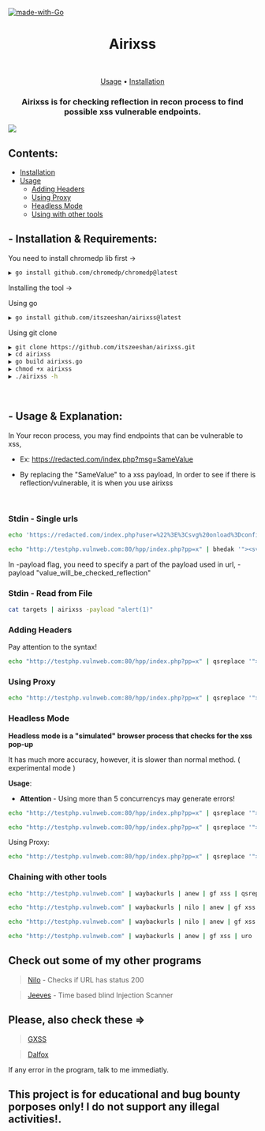 [![made-with-Go](https://img.shields.io/badge/made%20with-Go-brightgreen.svg)](http://golang.org)
<h1 align="center">Airixss</h1> <br>

<p align="center">
  <a href="#--usage--explanation">Usage</a> •
  <a href="#--installation--requirements">Installation</a>
</p>

<h3 align="center">Airixss is for checking reflection in recon process to find possible xss vulnerable endpoints.</h3>

<img src="https://cdn.discordapp.com/attachments/686610076575858701/975905092421165066/unknown.png">


## Contents:

- [Installation](#--installation--requirements)
- [Usage](#--usage--explanation)
  - [Adding Headers](#adding-headers)
  - [Using Proxy](#using-proxy)
  - [Headless Mode](#headless-mode)
  - [Using with other tools](#chaining-with-other-tools)

## - Installation & Requirements:
You need to install chromedp lib first ->
```bash
▶ go install github.com/chromedp/chromedp@latest
```

Installing the tool ->

Using go
```bash
▶ go install github.com/itszeeshan/airixss@latest
```
Using git clone
```bash
▶ git clone https://github.com/itszeeshan/airixss.git
▶ cd airixss
▶ go build airixss.go
▶ chmod +x airixss
▶ ./airixss -h
```
<br>


## - Usage & Explanation:

In Your recon process, you may find endpoints that can be vulnerable to xss,
  
* Ex: https://redacted.com/index.php?msg=SameValue
  
* By replacing the "SameValue" to a xss payload, In order to see if there is reflection/vulnerable, it is when you use airixss
  

<br>
  
### Stdin - Single urls

```bash
echo 'https://redacted.com/index.php?user=%22%3E%3Csvg%20onload%3Dconfirm%281%29%3E' | airixss -payload "confirm(1)"

echo "http://testphp.vulnweb.com:80/hpp/index.php?pp=x" | bhedak '"><svg onload=confirm(1)>' | airixss -p "confirm(1)"
```
In -payload flag, you need to specify a part of the payload used in url, -payload "value_will_be_checked_reflection"
  
### Stdin - Read from File

```bash
cat targets | airixss -payload "alert(1)"
```

### Adding Headers

Pay attention to the syntax!
```bash
echo "http://testphp.vulnweb.com:80/hpp/index.php?pp=x" | qsreplace '"><svg onload=confirm(1)>' | airixss -p "confirm(1)" -H "header1: value1;Header2: value2"
```

### Using Proxy
 
```bash
echo "http://testphp.vulnweb.com:80/hpp/index.php?pp=x" | qsreplace '"><svg onload=confirm(1)>' | airixss -p "confirm(1)" -x "http://yourproxy"
```
### Headless Mode

**Headless mode is a "simulated" browser process that checks for the xss pop-up**

It has much more accuracy, however, it is slower than normal method.
( experimental mode )

**Usage**:
 * **Attention** - Using more than 5 concurrencys may generate errors!
```bash
echo "http://testphp.vulnweb.com:80/hpp/index.php?pp=x" | qsreplace '"><svg onload=confirm(1)>' | airixss --headless-mode -c 5

echo "http://testphp.vulnweb.com:80/hpp/index.php?pp=x" | qsreplace '"><svg onload=confirm(1)>' | airixss -hm -s -c 5
```
Using Proxy:
```bash
echo "http://testphp.vulnweb.com:80/hpp/index.php?pp=x" | qsreplace '"><svg onload=confirm(1)>' | airixss -hm -c 5 -x "http://yourproxy"
```

### Chaining with other tools
```bash
echo "http://testphp.vulnweb.com" | waybackurls | anew | gf xss | qsreplace '"><svg onload=confirm(1)>' | airixss -p "confirm(1)" -H "Header1: Value1;Header2: value2"

echo "http://testphp.vulnweb.com" | waybackurls | nilo | anew | gf xss | urldedupe -qs | bhedak '"><svg onload=confirm(1)>' | airixss -p "confirm(1)" -H "Header1: Value1;Header2: value2" --proxy "http://yourproxy"

echo "http://testphp.vulnweb.com" | waybackurls | nilo | anew | gf xss | qsreplace -a | bhedak '"><svg onload=confirm(1)>' | airixss -p "confirm(1)" -H "Header1: Value1;Header2: value2" -x "http://yourproxy"

echo "http://testphp.vulnweb.com" | waybackurls | anew | gf xss | uro | nilo | qsreplace '"><svg onload=confirm(1)>' | airixss -hm -s -c 5
```
    

## Check out some of my other programs <br>

> [Nilo](https://github.com/ferreiraklet/nilo) - Checks if URL has status 200

> [Jeeves](https://github.com/ferreiraklet/jeeves) - Time based blind Injection Scanner

## Please, also check these => <br>
> [GXSS](https://github.com/KathanP19/Gxss)

> [Dalfox](https://github.com/hahwul/dalfox)


If any error in the program, talk to me immediatly.
## This project is for educational and bug bounty porposes only! I do not support any illegal activities!.
